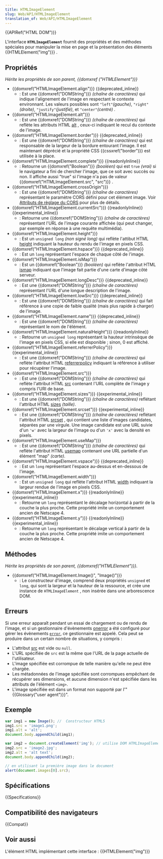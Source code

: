 ```yaml
---
title: HTMLImageElement
slug: Web/API/HTMLImageElement
translation_of: Web/API/HTMLImageElement
---
```


{{APIRef("HTML DOM")}}

L'interface **`HTMLImageElement`** fournit des propriétés et des méthodes spéciales pour manipuler la mise en page et la présentation des éléments {{HTMLElement("img")}} .

## Propriétés

_Hérite les propriétés de son parent, {{domxref ("HTMLElement")}}_

- {{domxref("HTMLImageElement.align")}} {{deprecated_inline}}
  - : Est une {{domxref("DOMString")}} _(chaîne de caractères)_ qui indique l'alignement de l'image en respectant le contexte environnant. Les valeurs possibles sont `"left"`_(gauche)_, `"right"`_(droite)_, `"justify"`_(justifié)_, et `"center"`_(centré) ._
- {{domxref("HTMLImageElement.alt")}}
  - : Est une {{domxref("DOMString")}} _(chaîne de caractères)_ qui reflète les attributs HTML [alt](/fr/docs/Web/HTML/Element/img#alt) , ceux-ci indiquant le recul du contexte de l'image.
- {{domxref("HTMLImageElement.border")}} {{deprecated_inline}}
  - : Est une {{domxref("DOMString")}} _(chaîne de caractères)_ qui est responsable de la largeur de la bordure entourant l'image. Il est maintenant déprécié et la propriété CSS {{cssxref("border")}} est utilisée à la place.
- {{domxref("HTMLImageElement.complete")}} {{readonlyInline}}
  - : Retourne un {{domxref("Boolean")}} _(booléen)_ qui est `true` _(vrai)_ si le navigateur a fini de chercher l'image, que ce soit avec succès ou non. Il affiche aussi "true" si l'image n'a pas de valeur {{domxref("HTMLImageElement.src", "src")}} .
- {{domxref("HTMLImageElement.crossOrigin")}}
  - : Est une {{domxref("DOMString")}} _(chaîne de caractères)_ représentant le paramètre CORS défini pour cet élément image. Voir [Attributs de règlage du CORS](/fr/docs/Web/HTML/Reglages_des_attributs_CORS) pour plus de détails.
- {{domxref("HTMLImageElement.currentSrc")}} {{readonlyInline}}{{experimental_inline}}
  - : Retourne une {{domxref("DOMString")}} *(chaîne de caractères)* représentant l'URL de l'image courante affichée (qui peut changer, par exemple en réponse à une requête multimédia).
- {{domxref("HTMLImageElement.height")}}
  - : Est un `unsigned long` _(non signé long)_ qui reflète l'attibut HTML [height](/fr/docs/Web/HTML/Element/img#height) indiquant la hauteur du rendu de l'image en pixels CSS.
- {{domxref("HTMLImageElement.hspace")}} {{deprecated_inline}}
  - : Est un `long` représentant l'espace de chaque côté de l'image.
- {{domxref("HTMLImageElement.isMap")}}
  - : Est un {{domxref("Boolean")}} _(booléen)_ qui reflète l'attribut HTML [ismap](/fr/docs/Web/HTML/Element/img#ismap) indiquant que l'image fait partie d'une carte d'image côté serveur.
- {{domxref("HTMLImageElement.longDesc")}} {{deprecated_inline}}
  - : Est une {{domxref("DOMString")}} *(chaîne de caractères)* représentant l'URL d'une longue description de l'image.
- {{domxref("HTMLImageElement.lowSrc")}} {{deprecated_inline}}
  - : Est une {{domxref("DOMString")}} *(chaîne de caractères)* qui fait référence à une copie de faible qualité (mais plus rapide à charger) de l'image.
- {{domxref("HTMLImageElement.name")}} {{deprecated_inline}}
  - : Est une {{domxref("DOMString")}} *(chaîne de caractères)* représentant le nom de l'élément.
- {{domxref("HTMLImageElement.naturalHeight")}} {{readonlyInline}}
  - : Retourne un `unsigned long`  représentant la hauteur intrinsèque de l'image en pixels CSS, si elle est disponible ; sinon, 0 est affiché.
- {{domxref("HTMLImageElement.referrerPolicy")}} {{experimental_inline}}
  - : Est une {{domxref("DOMString")}} *(chaîne de caractères)* qui reflète l'attribut HTML [referrerpolicy](/fr/docs/Web/HTML/Element/img#referrerpolicy) indiquant la référence à utiliser pour récupérer l'image.
- {{domxref("HTMLImageElement.src")}}
  - : Est une {{domxref("DOMString")}} *(chaîne de caractères)* qui reflète l'attribut HTML [src](/fr/docs/Web/HTML/Element/img#src) contenant l'URL complète de l'image y compris l'URI de base.
- {{domxref("HTMLImageElement.sizes")}} {{experimental_inline}}
  - : Est une {{domxref("DOMString")}} *(chaîne de caractères)* reflétant l'attribut HTML [sizes](/fr/docs/Web/HTML/Element/img#sizes) _(taille)_.
- {{domxref("HTMLImageElement.srcset")}} {{experimental_inline}}
  - : Est une {{domxref("DOMString")}} *(chaîne de caractères)* reflétant l'attribut HTML [srcset](/fr/docs/Web/HTML/Element/img#srcset) , qui contient une liste d'images candidates, séparées par une virgule. Une image candidate est une URL suivie d'un `'w'`  avec la largeur de l'image ou d'un `'x'`  avec la densité en pixels.
- {{domxref("HTMLImageElement.useMap")}}
  - : Est une {{domxref("DOMString")}} *(chaîne de caractères)* qui reflète l'attribut HTML [usemap](/fr/docs/Web/HTML/Element/img#usemap) contenant une URL partielle d'un élément "map" _(carte)_.
- {{domxref("HTMLImageElement.vspace")}} {{deprecated_inline}}
  - : Est un `long` représentant l'espace au-dessus et en-dessous de l'image.
- {{domxref("HTMLImageElement.width")}}
  - : Est un `unsigned long` qui reflète l'attribut HTML [width](/fr/docs/Web/HTML/Element/img#width) indiquant la largeur rendue de l'image en pixels CSS.
- {{domxref("HTMLImageElement.x")}} {{readonlyInline}}{{experimental_inline}}
  - : Retourne un `long`  représentant le décalage horizontal à partir de la couche la plus proche. Cette propriété imite un comportement ancien de Netscape 4.
- {{domxref("HTMLImageElement.y")}} {{readonlyInline}} {{experimental_inline}}
  - : Retourne un `long` représentant le décalage vertical à partir de la couche la plus proche. Cette propriété imite un comportement ancien de Netscape 4.

## Méthodes

_Hérite les propriétés de son parent, {{domxref("HTMLElement")}}._

- {{domxref("HTMLImageElement.Image()", "Image()")}}
  - : Le constructeur d'image, comprend deux propriétés `unsigned`  et `long`, qui sont la largeur et la hauteur de la ressource, et crée une instance de `HTMLImageElement` , non insérée dans une arborescence DOM.

## Erreurs

Si une erreur apparaît pendant un essai de chargement ou de rendu de l'image, et si un gestionnaire d'évènements [onerror](/fr/docs/Web/HTML/Global_attributes#onerror) a été configuré pour gérer les évènements [`error`](/fr/docs/Web/API/Element/error_event), ce gestionnaire est appelé. Cela peut se produire dans un certain nombre de situations, y compris :

- L'attribut [src](/fr/docs/Web/HTML/Element/img#src) est vide ou `null`.
- L'URL spécifiée de `src`  est la même que l'URL de la page actuelle de l'utilisateur.
- L'image spécifiée est corrompue de telle manière qu'elle ne peut être chargée.
- Les métadonnées de l'image spécifiée sont corrompues empêchant de récupérer ses dimensions, et aucune dimension n'est spécifiée dans les attributs de l'élément `<img>`.
- L'image spécifiée est dans un format non supporté par l'"{{Glossary("user agent")}}".

## Exemple

```js
var img1 = new Image(); //  Constructeur HTML5
img1.src = 'image1.png';
img1.alt = 'alt';
document.body.appendChild(img1);

var img2 = document.createElement('img'); // utilise DOM HTMLImageElement
img2.src = 'image2.jpg';
img2.alt = 'alt text';
document.body.appendChild(img2);

// en utilisant la première image dans le document
alert(document.images[0].src);
```

## Spécifications

{{Specifications}}

## Compatibilité des navigateurs

{{Compat}}

## Voir aussi

L'élément HTML implémentant cette interface : {{HTMLElement("img")}}
